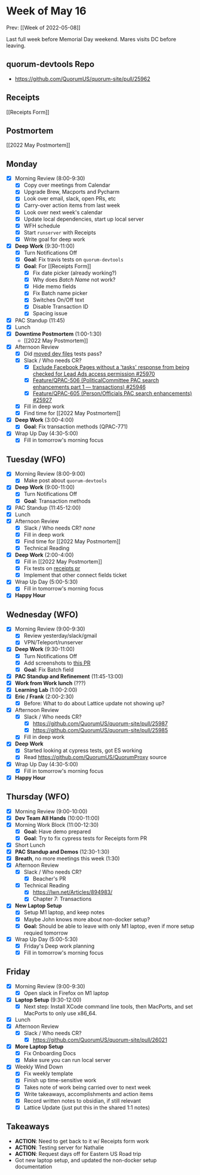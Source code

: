 # Week of May 16
Prev: [[Week of 2022-05-08]]

Last full week before Memorial Day weekend. Mares visits DC before leaving.

## quorum-devtools Repo
 - https://github.com/QuorumUS/quorum-site/pull/25962

## Receipts
[[Receipts Form]]

## Postmortem
[[2022 May Postmortem]]

## Monday
 - [x] Morning Review (8:00-9:30)
	 - [x] Copy over meetings from Calendar
	 - [x] Upgrade Brew, Macports and Pycharm
	 - [x] Look over email, slack, open PRs, etc
	 - [x] Carry-over action items from last week
	 - [x] Look over next week's calendar
	 - [x] Update local dependencies, start up local server
	 - [x] WFH schedule
	 - [x] Start `runserver` with Receipts
	 - [x] Write goal for deep work
 - [x] **Deep Work** (9:30-11:00)
	 - [x] Turn Notifications Off
	 - [x] **Goal**: Fix travis tests on `quorum-devtools`
	 - [x] **Goal**: For [[Receipts Form]]
		 - [x] Fix date picker (already working?)
		 - [x] Why does *Batch Name* not work?
		 - [x] Hide memo fields
		 - [x] Fix Batch name picker
		 - [x] Switches On/Off text
		 - [x] Disable Transaction ID
		 - [x] Spacing issue
 - [x] PAC Standup (11:45)
 - [x] Lunch
 - [x] **Downtime Postmortem** (1:00-1:30)
	 - [[2022 May Postmortem]]
 - [x] Afternoon Review
	 - [x] Did [moved dev files](https://github.com/QuorumUS/quorum-site/pull/25962) tests pass?
	 - [x] Slack / Who needs CR?
		 - [x] [Exclude Facebook Pages without a 'tasks' response from being checked for Lead Ads access permission #25970](https://github.com/QuorumUS/quorum-site/pull/25970)
		 - [x] [Feature/QPAC-506 (PoliticalCommittee PAC search enhancements part 1 — transactions) #25946](https://github.com/QuorumUS/quorum-site/pull/25946)
		 - [x] [Feature/QPAC-605 (Person/Officials PAC search enhancements) #25927](https://github.com/QuorumUS/quorum-site/pull/25927)
	 - [x] Fill in deep work
	 - [x] Find time for [[2022 May Postmortem]]
 - [x] **Deep Work** (3:00-4:00)
	 - [x] **Goal**: Fix transaction methods (QPAC-771)
 - [x] Wrap Up Day (4:30-5:00)
	 - [x] Fill in tomorrow's morning focus

## Tuesday (WFO)
 - [x] Morning Review (8:00-9:00)
	 - [x] Make post about `quorum-devtools`
 - [x] **Deep Work** (9:00-11:00)
	 - [x] Turn Notifications Off
	 - [x] **Goal**: Transaction methods
 - [x] PAC Standup (11:45-12:00)
 - [x] Lunch
 - [x] Afternoon Review
	 - [x] Slack / Who needs CR? *none*
	 - [x] Fill in deep work
	 - [x] Find time for [[2022 May Postmortem]]
	 - [x] Technical Reading
 - [x] **Deep Work** (2:00-4:00)
	 - [x] Fill in [[2022 May Postmortem]]
	 - [x] Fix tests on [receipts pr](https://github.com/QuorumUS/quorum-site/pull/25979#partial-pull-merging)
	 - [x] Implement that other connect fields ticket
 - [x] Wrap Up Day (5:00-5:30)
	 - [x] Fill in tomorrow's morning focus
 - [x] **Happy Hour**

## Wednesday (WFO)
 - [x] Morning Review (9:00-9:30)
	 - [x] Review yesterday/slack/gmail
	 - [x] VPN/Teleport/runserver
 - [x] **Deep Work** (9:30-11:00)
	 - [x] Turn Notifications Off
	 - [x] Add screenshots to [this PR](https://github.com/QuorumUS/quorum-site/pull/25979)
	 - [x] **Goal**: Fix Batch field
 - [x] **PAC Standup and Refinement** (11:45-13:00)
 - [x] **Work from Work lunch** (???)
 - [x] **Learning Lab** (1:00-2:00)
 - [x] **Eric / Frank** (2:00-2:30)
	 - [x] Before: What to do about Lattice update not showing up?
 - [x] Afternoon Review
	 - [x] Slack / Who needs CR?
		 - [x] https://github.com/QuorumUS/quorum-site/pull/25987
		 - [x] https://github.com/QuorumUS/quorum-site/pull/25985
	 - [x] Fill in deep work
 - [x] **Deep Work**
	 - [x] Started looking at cypress tests, got ES working
	 - [x] Read https://github.com/QuorumUS/QuorumProxy source
 - [x] Wrap Up Day (4:30-5:00)
	 - [x] Fill in tomorrow's morning focus
 - [x] **Happy Hour**

## Thursday (WFO)
 - [x] Morning Review (9:00-10:00)
 - [x] **Dev Team All Hands** (10:00-11:00)
 - [x] Morning Work Block (11:00-12:30)
	 - [x] **Goal:** Have demo prepared
	 - [x] **Goal**: Try to fix cypress tests for Receipts form PR
 - [x] Short Lunch
 - [x] **PAC Standup and Demos** (12:30-1:30)
 - [x] **Breath**, no more meetings this week (1:30)
 - [x] Afternoon Review
	 - [x] Slack / Who needs CR?
		 - [x] Beacher's PR
	 - [x] Technical Reading
		 - [x] https://lwn.net/Articles/894983/
		 - [x] Chapter 7: Transactions
 - [x] **New Laptop Setup**
	 - [x] Setup M1 laptop, and keep notes
	 - [x] Maybe John knows more about non-docker setup?
	 - [x] **Goal:** Should be able to leave with only M1 laptop, even if more setup requied tomorrow
 - [x] Wrap Up Day (5:00-5:30)
	 - [x] Friday's Deep work planning
	 - [x] Fill in tomorrow's morning focus

## Friday
 - [x] Morning Review (9:00-9:30)
	 - [x] Open slack in Firefox on M1 laptop
 - [x] **Laptop Setup** (9:30-12:00)
	 - [x] Next step: Install XCode command line tools, then MacPorts, and set MacPorts to only use x86_64.
 - [x] Lunch
 - [x] Afternoon Review
	 - [x] Slack / Who needs CR?
		 - [x] https://github.com/QuorumUS/quorum-site/pull/26021
 - [x] **More Laptop Setup**
	 - [x] Fix Onboarding Docs
	 - [x] Make sure you can run local server
 - [x] Weekly Wind Down
	 - [x] Fix weekly template
	 - [x] Finish up time-sensitive work
	 - [x] Takes note of work being carried over to next week
	 - [x] Write takeaways, accomplishments and action items
	 - [x] Record written notes to obsidian, if still relevant
	 - [x] Lattice Update (just put this in the shared 1:1 notes)

## Takeaways
 - **ACTION**: Need to get back to it w/ Receipts form work
 - **ACTION**: Testing server for Nathalie
 - **ACTION**: Request days off for Eastern US Road trip
 - Got new laptop setup, and updated the non-docker setup documentation